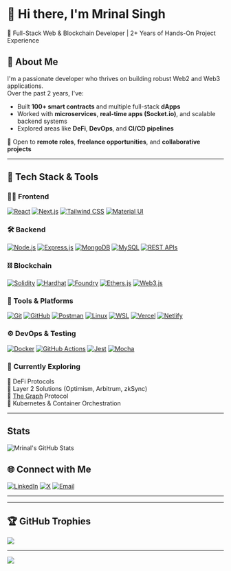 # 👋 Hi there, I'm Mrinal Singh

🚀 Full-Stack Web & Blockchain Developer | 2+ Years of Hands-On Project Experience

## 🧠 About Me

I'm a passionate developer who thrives on building robust Web2 and Web3 applications.  
Over the past 2 years, I've:

- Built **100+ smart contracts** and multiple full-stack **dApps**
- Worked with **microservices**, **real-time apps (Socket.io)**, and scalable backend systems
- Explored areas like **DeFi**, **DevOps**, and **CI/CD pipelines**

💼 Open to **remote roles**, **freelance opportunities**, and **collaborative projects**

---


## 🚀 Tech Stack & Tools

### 🧑‍💻 Frontend
[![React](https://img.shields.io/badge/-React.js-61DAFB?logo=react&logoColor=white&style=flat-square)](https://reactjs.org/)
[![Next.js](https://img.shields.io/badge/-Next.js-000000?logo=next.js&logoColor=white&style=flat-square)](https://nextjs.org/)
[![Tailwind CSS](https://img.shields.io/badge/-Tailwind_CSS-38B2AC?logo=tailwind-css&logoColor=white&style=flat-square)](https://tailwindcss.com/)
[![Material UI](https://img.shields.io/badge/-Material_UI-0081CB?logo=mui&logoColor=white&style=flat-square)](https://mui.com/)

### 🛠️ Backend
[![Node.js](https://img.shields.io/badge/-Node.js-339933?logo=node.js&logoColor=white&style=flat-square)](https://nodejs.org/)
[![Express.js](https://img.shields.io/badge/-Express.js-000000?logo=express&logoColor=white&style=flat-square)](https://expressjs.com/)
[![MongoDB](https://img.shields.io/badge/-MongoDB-47A248?logo=mongodb&logoColor=white&style=flat-square)](https://www.mongodb.com/)
[![MySQL](https://img.shields.io/badge/-MySQL-4479A1?logo=mysql&logoColor=white&style=flat-square)](https://www.mysql.com/)
[![REST APIs](https://img.shields.io/badge/-REST_API-FF6C37?logo=api&logoColor=white&style=flat-square)]()

### ⛓️ Blockchain
[![Solidity](https://img.shields.io/badge/-Solidity-363636?logo=solidity&logoColor=white&style=flat-square)](https://soliditylang.org/)
[![Hardhat](https://img.shields.io/badge/-Hardhat-F8DC3D?logo=ethereum&logoColor=black&style=flat-square)](https://hardhat.org/)
[![Foundry](https://img.shields.io/badge/-Foundry-EF3C3C?style=flat-square)](https://book.getfoundry.sh/)
[![Ethers.js](https://img.shields.io/badge/-Ethers.js-3C3C3D?logo=ethereum&logoColor=white&style=flat-square)](https://docs.ethers.org/)
[![Web3.js](https://img.shields.io/badge/-Web3.js-F16822?logo=web3.js&logoColor=white&style=flat-square)](https://web3js.readthedocs.io/)

### 🧰 Tools & Platforms
[![Git](https://img.shields.io/badge/-Git-F05032?logo=git&logoColor=white&style=flat-square)](https://git-scm.com/)
[![GitHub](https://img.shields.io/badge/-GitHub-181717?logo=github&logoColor=white&style=flat-square)](https://github.com/)
[![Postman](https://img.shields.io/badge/-Postman-FF6C37?logo=postman&logoColor=white&style=flat-square)](https://www.postman.com/)
[![Linux](https://img.shields.io/badge/-Linux-FCC624?logo=linux&logoColor=black&style=flat-square)](https://www.linux.org/)
[![WSL](https://img.shields.io/badge/-WSL-0078D6?logo=windows&logoColor=white&style=flat-square)](https://learn.microsoft.com/en-us/windows/wsl/)
[![Vercel](https://img.shields.io/badge/-Vercel-000000?logo=vercel&logoColor=white&style=flat-square)](https://vercel.com/)
[![Netlify](https://img.shields.io/badge/-Netlify-00C7B7?logo=netlify&logoColor=white&style=flat-square)](https://www.netlify.com/)

### ⚙️ DevOps & Testing
[![Docker](https://img.shields.io/badge/-Docker-2496ED?logo=docker&logoColor=white&style=flat-square)](https://www.docker.com/)
[![GitHub Actions](https://img.shields.io/badge/-GitHub_Actions-2088FF?logo=github-actions&logoColor=white&style=flat-square)](https://docs.github.com/en/actions)
[![Jest](https://img.shields.io/badge/-Jest-C21325?logo=jest&logoColor=white&style=flat-square)](https://jestjs.io/)
[![Mocha](https://img.shields.io/badge/-Mocha-8D6748?logo=mocha&logoColor=white&style=flat-square)](https://mochajs.org/)

### 🧠 Currently Exploring
🔹 DeFi Protocols  
🔹 Layer 2 Solutions (Optimism, Arbitrum, zkSync)  
🔹 [The Graph](https://thegraph.com/) Protocol  
🔹 Kubernetes & Container Orchestration  


---

## Stats 

![Mrinal's GitHub Stats](https://github-readme-stats.vercel.app/api?username=mrinalsingh04&show_icons=true&theme=default&count_private=true)


## 🌐 Connect with Me

[![LinkedIn](https://img.shields.io/badge/LinkedIn-%230077B5.svg?logo=linkedin&logoColor=white)](https://linkedin.com/in/mrinal-singh-43a9661a0)
[![X](https://img.shields.io/badge/X-black.svg?logo=X&logoColor=white)](https://x.com/MrinalS74850173)
[![Email](https://img.shields.io/badge/Email-D14836?logo=gmail&logoColor=white)](mailto:mrinalsingh7000@gmail.com)

---



---

## 🏆 GitHub Trophies

![](https://github-profile-trophy.vercel.app/?username=mrinalsingh04&theme=radical&no-frame=false&no-bg=true&margin-w=4)

---

[![](https://visitcount.itsvg.in/api?id=mrinalsingh04&icon=0&color=0)](https://visitcount.itsvg.in)

<!-- Created using GPRM: https://gprm.itsvg.in -->
